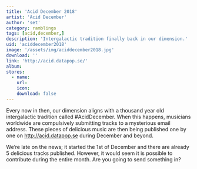 ```yaml
---
title: 'Acid December 2018'
artist: 'Acid December'
author: 'set'
category: ramblings
tags: [acid,december,]
description: 'Intergalactic tradition finally back in our dimension.'
uid: 'aciddecember2018'
image: '/assets/img/aciddecember2018.jpg'
download: ''
link: 'http://acid.datapop.se/'
album: 
stores:
  - name:
    url: 
    icon: 
    download: false
---
```

Every now in then, our dimension aligns with a thousand year old intergalactic tradition called #AcidDecember. When this happens, musicians worldwide are compulsively submitting tracks to a mysterious email address. These pieces of delicious music are then being published one by one on http://acid.datapop.se during December and beyond. 

We’re late on the news; it started the 1st of December and there are already 5 delicious tracks published. However, it would seem it is possible to contribute during the entire month. Are you going to send something in?